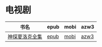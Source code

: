 # 电视剧

| 书名 | epub | mobi | azw3 |
| --- | --- | --- | --- |
| [神探夏洛克全集](http://ct.dalanmei.com/f/31084289-571822452-036203) | [epub](http://ct.dalanmei.com/f/31084289-571822452-036203) | [mobi](http://ct.dalanmei.com/f/31084289-571549011-0de4da) | [azw3](http://ct.dalanmei.com/f/31084289-572199599-d7b5a2) |
